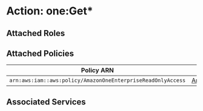 # Action: one:Get*

## Attached Roles

## Attached Policies

| Policy ARN | Policy Name |
|------------|-------------|
| `arn:aws:iam::aws:policy/AmazonOneEnterpriseReadOnlyAccess` | [AmazonOneEnterpriseReadOnlyAccess](../policies.md#amazononeenterprisereadonlyaccess) |

## Associated Services

